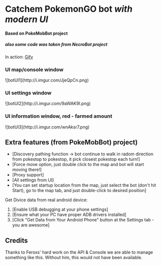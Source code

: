 <h1>Catchem PokemonGO bot <i>with modern UI</i></h1>
<h4>Based on PokeMobBot project</h4>
<h5>also some code was taken from NecroBot project</h5>

In action: [Gifv](http://i.imgur.com/UXGkHS4.gifv)
<h3>UI map/console window</h3>
![botUI1](http://i.imgur.com/JjeQpCn.png)
<h3>UI settings window</h3>
![botUI2](http://i.imgur.com/9aWAK9l.png)
<h3>UI information window, red - farmed amount</h3>
![botUI3](http://i.imgur.com/wnAksr7.png)

<h2>Extra features (from PokeMobBot) project)</h2>

 - [Discovery pathing function -> bot continue to walk in radom direction from pokestop to pokestop, it pick closest pokestop each turn!]
 - [Force move option, just double click to the map and bot will start moving there!]
 - [Proxy support]
 - [All settings from UI]
 - [You can set startup location from the map, just select the bot (don't hit Start), go to the map tab, and just double-click to desired position]
 
Get Divice data from real android device:
 1. [Enable USB debugging at your phone settings]
 2. [Ensure what your PC have proper ADB drivers installed]
 3. [Click "Get Data from Your Android Phone" button at the Settings tab - you are awesome]

<h2>Credits</h2>
Thanks to Feroxs' hard work on the API & Console we are able to manage something like this.
Without him, this would not have been available.
 

